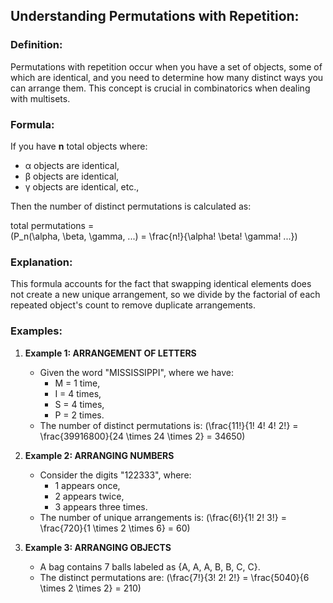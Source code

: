 ## Understanding Permutations with Repetition:

### Definition:

Permutations with repetition occur when you have a set of objects, some of which are identical, and you need to determine how many distinct ways you can arrange them. This concept is crucial in combinatorics when dealing with multisets.

### Formula:

If you have **n** total objects where:

- α objects are identical,
- β objects are identical,
- γ objects are identical, etc.,

Then the number of distinct permutations is calculated as:

total permutations =\
\(P_n(\alpha, \beta, \gamma, ...) = \frac{n!}{\alpha! \beta! \gamma! ...}\)

### Explanation:

This formula accounts for the fact that swapping identical elements does not create a new unique arrangement, so we divide by the factorial of each repeated object's count to remove duplicate arrangements.

### Examples:

1. **Example 1: ARRANGEMENT OF LETTERS**

   - Given the word "MISSISSIPPI", where we have:
     - M = 1 time,
     - I = 4 times,
     - S = 4 times,
     - P = 2 times.
   - The number of distinct permutations is:
     \(\frac{11!}{1! 4! 4! 2!} = \frac{39916800}{24 \times 24 \times 2} = 34650\)

2. **Example 2: ARRANGING NUMBERS**

   - Consider the digits "122333", where:
     - 1 appears once,
     - 2 appears twice,
     - 3 appears three times.
   - The number of unique arrangements is:
     \(\frac{6!}{1! 2! 3!} = \frac{720}{1 \times 2 \times 6} = 60\)

3. **Example 3: ARRANGING OBJECTS**

   - A bag contains 7 balls labeled as {A, A, A, B, B, C, C}.
   - The distinct permutations are:
     \(\frac{7!}{3! 2! 2!} = \frac{5040}{6 \times 2 \times 2} = 210\)

##
